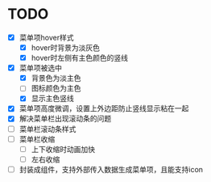 # TODO

- [x] 菜单项hover样式
  - [x] hover时背景为淡灰色
  - [x] hover时左侧有主色颜色的竖线
- [x] 菜单项被选中
  - [x] 背景色为淡主色
  - [ ] 图标颜色为主色
  - [x] 显示主色竖线
- [x] 菜单项高度微调，设置上外边距防止竖线显示粘在一起
- [x] 解决菜单栏出现滚动条的问题
- [ ] 菜单栏滚动条样式
- [ ] 菜单栏收缩
  - [ ] 上下收缩时动画加快
  - [ ] 左右收缩
- [ ] 封装成组件，支持外部传入数据生成菜单项，且能支持icon
